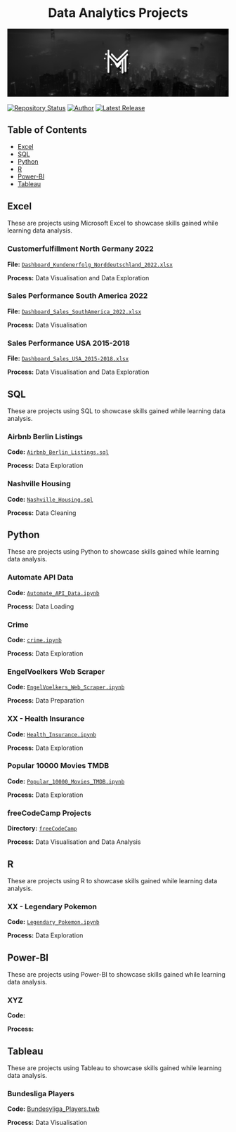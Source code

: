 <div align="center">
  <h1>Data Analytics Projects</h1>
  <img src="https://raw.githubusercontent.com/blackcrowX/blackcrowX.github.io/main/images/background_hongkong_black_blur_logo_header.png"/>
</div>

[![Repository Status](https://img.shields.io/badge/Repository%20Status-Maintained-dark%20green.svg)](https://github.com/blackcrowX/Data_Analytics_Projects/)
[![Author](https://img.shields.io/badge/Author-blackcrowX-blue.svg)](https://github.com/blackcrowX)
[![Latest Release](https://img.shields.io/badge/Latest%20Release-31%20May%202023-yellow.svg)](https://github.com/blackcrowX/Data_Analytics_Projects/commit/master)

## Table of Contents
- [Excel](https://github.com/blackcrowX/Data_Analytics_Portfolio/blob/main/README.md#Excel)
- [SQL](https://github.com/blackcrowX/Data_Analytics_Portfolio/blob/main/README.md#SQL)
- [Python](https://github.com/blackcrowX/Data_Analytics_Portfolio/blob/main/README.md#Python)
- [R](https://github.com/blackcrowX/Data_Analytics_Portfolio/blob/main/README.md#R)
- [Power-BI](https://github.com/blackcrowX/Data_Analytics_Portfolio/blob/main/README.md#Power-BI)
- [Tableau](https://github.com/blackcrowX/Data_Analytics_Portfolio/blob/main/README.md#Tableau)


## Excel
These are projects using Microsoft Excel to showcase skills gained while learning data analysis.

### Customerfulfillment North Germany 2022

**File:** [`Dashboard_Kundenerfolg_Norddeutschland_2022.xlsx`](https://github.com/blackcrowX/Data_Analytics_Projects/blob/main/Excel/Dashboard_Kundenerfolg_Norddeutschland_2022.xlsx)

**Process:** Data Visualisation and Data Exploration

### Sales Performance South America 2022

**File:** [`Dashboard_Sales_SouthAmerica_2022.xlsx`](https://github.com/blackcrowX/Data_Analytics_Projects/blob/main/Excel/Dashboard_Sales_SouthAmerica_2022.xlsx)

**Process:** Data Visualisation

### Sales Performance USA 2015-2018

**File:** [`Dashboard_Sales_USA_2015-2018.xlsx`](https://github.com/blackcrowX/Data_Analytics_Projects/blob/main/Excel/Dashboard_Sales_USA_2015-2018.xlsx)

**Process:** Data Visualisation and Data Exploration

## SQL
These are projects using SQL to showcase skills gained while learning data analysis.

### Airbnb Berlin Listings 

**Code:** [`Airbnb_Berlin_Listings.sql`](https://github.com/blackcrowX/Data_Analytics_Projects/blob/main/SQL/Airbnb_Berlin_Listings.sql)

**Process:** Data Exploration

### Nashville Housing

**Code:** [`Nashville_Housing.sql`](https://github.com/blackcrowX/Data_Analytics_Projects/blob/main/SQL/Nashville_Housing.sql)

**Process:** Data Cleaning

## Python
These are projects using Python to showcase skills gained while learning data analysis.

### Automate API Data

**Code:** [`Automate_API_Data.ipynb`](https://github.com/blackcrowX/Data_Analytics_Projects/blob/main/Python/Automate_API_Data.ipynb)

**Process:** Data Loading

### Crime

**Code:** [`crime.ipynb`](https://github.com/blackcrowX/Data_Analytics_Projects/blob/main/Python/crime.ipynb)

**Process:** Data Exploration

### EngelVoelkers Web Scraper

**Code:** [`EngelVoelkers_Web_Scraper.ipynb`](https://github.com/blackcrowX/Data_Analytics_Projects/blob/main/Python/EngelVoelkers_Web_Scraper.ipynb)

**Process:** Data Preparation

### XX - Health Insurance

**Code:** [`Health_Insurance.ipynb`](https://github.com/blackcrowX/Data_Analytics_Projects/blob/main/Python/Health_Insurance.ipynb)

**Process:** Data Exploration

### Popular 10000 Movies TMDB

**Code:** [`Popular_10000_Movies_TMDB.ipynb`](https://github.com/blackcrowX/Data_Analytics_Projects/blob/main/Python/Popular_10000_Movies_TMDB.ipynb)

**Process:** Data Exploration

### freeCodeCamp Projects

**Directory:** [`freeCodeCamp`](https://github.com/blackcrowX/Data_Analytics_Projects/blob/main/Python/freeCodeCamp)

**Process:** Data Visualisation and Data Analysis


## R
These are projects using R to showcase skills gained while learning data analysis.

### XX - Legendary Pokemon

**Code:** [`Legendary_Pokemon.ipynb`](https://github.com/blackcrowX/Data_Analytics_Projects/blob/main/R/Legendary_Pokemon.ipynb)

**Process:** Data Exploration


## Power-BI
These are projects using Power-BI to showcase skills gained while learning data analysis.

### XYZ

**Code:**

**Process:**

## Tableau
These are projects using Tableau to showcase skills gained while learning data analysis.

### Bundesliga Players

**Code:** [Bundesyliga_Players.twb](https://github.com/blackcrowX/Data_Analytics_Projects/blob/main/Tableau/Bundesliga_Players.twb)

**Process:** Data Visualisation
